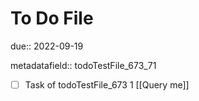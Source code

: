 # To Do File

due:: 2022-09-19

metadatafield:: todoTestFile_673_71

- [ ] Task of todoTestFile_673 1 [[Query me]]
